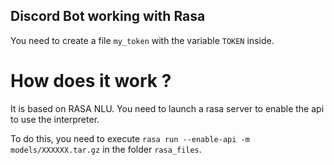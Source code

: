## Discord Bot working with Rasa

You need to create a file `my_token` with the variable `TOKEN` inside.

# How does it work ?

It is based on RASA NLU. You need to launch a rasa server to enable the api to use the interpreter.

To do this, you need to execute `rasa run --enable-api -m models/XXXXXX.tar.gz` in the folder `rasa_files`.

